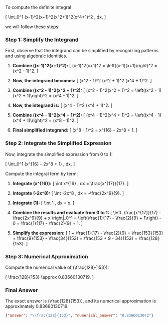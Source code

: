 To compute the definite integral 

\[
\int_0^1 (x-1)^2(x+1)^2(x^2+1)^2(x^4+1)^2 \, dx,
\]

we will follow these steps:

### Step 1: Simplify the Integrand

First, observe that the integrand can be simplified by recognizing patterns and using algebraic identities.

1. **Combine \((x-1)^2(x+1)^2\):**
   \[
   (x-1)^2(x+1)^2 = \left((x-1)(x+1)\right)^2 = (x^2 - 1)^2.
   \]
   
2. **Now, the integrand becomes:**
   \[
   (x^2 - 1)^2 (x^2 + 1)^2 (x^4 + 1)^2.
   \]
   
3. **Combine \((x^2 - 1)^2(x^2 + 1)^2\):**
   \[
   (x^2 - 1)^2(x^2 + 1)^2 = \left((x^2 - 1)(x^2 + 1)\right)^2 = (x^4 - 1)^2.
   \]
   
4. **Now, the integrand is:**
   \[
   (x^4 - 1)^2 (x^4 + 1)^2.
   \]
   
5. **Combine \((x^4 - 1)^2(x^4 + 1)^2\):**
   \[
   (x^4 - 1)^2(x^4 + 1)^2 = \left((x^4 - 1)(x^4 + 1)\right)^2 = (x^8 - 1)^2.
   \]
   
6. **Final simplified integrand:**
   \[
   (x^8 - 1)^2 = x^{16} - 2x^8 + 1.
   \]

### Step 2: Integrate the Simplified Expression

Now, integrate the simplified expression from 0 to 1:

\[
\int_0^1 (x^{16} - 2x^8 + 1) \, dx.
\]

Compute the integral term by term:

1. **Integrate \(x^{16}\):**
   \[
   \int x^{16} \, dx = \frac{x^{17}}{17}.
   \]
   
2. **Integrate \(-2x^8\):**
   \[
   \int -2x^8 \, dx = -\frac{2x^9}{9}.
   \]
   
3. **Integrate \(1\):**
   \[
   \int 1 \, dx = x.
   \]
   
4. **Combine the results and evaluate from 0 to 1:**
   \[
   \left. \frac{x^{17}}{17} - \frac{2x^9}{9} + x \right|_0^1 = \left(\frac{1}{17} - \frac{2}{9} + 1\right) - 0 = \frac{1}{17} - \frac{2}{9} + 1.
   \]
   
5. **Simplify the expression:**
   \[
   1 + \frac{1}{17} - \frac{2}{9} = \frac{153}{153} + \frac{9}{153} - \frac{34}{153} = \frac{153 + 9 - 34}{153} = \frac{128}{153}.
   \]

### Step 3: Numerical Approximation

Compute the numerical value of \(\frac{128}{153}\):

\[
\frac{128}{153} \approx 0.83660130719.
\]

### Final Answer

The exact answer is \(\frac{128}{153}\), and its numerical approximation is approximately 0.83660130719.

```json
{"answer": "\\frac{128}{153}", "numerical_answer": "0.8366013072"}
```